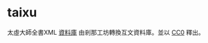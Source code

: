 # taixu


太虛大師全書XML
[資料庫](http://ya.ksana.tw/taixu-corpus/taixu.cor)
由剎那工坊轉換互文資料庫。並以 [CC0](http://creativecommons.tw/cc0) 釋出。
